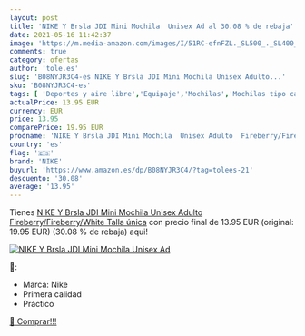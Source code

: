 ```yaml
---
layout: post
title: 'NIKE Y Brsla JDI Mini Mochila  Unisex Ad al 30.08 % de rebaja'
date: 2021-05-16 11:42:37
image: 'https://m.media-amazon.com/images/I/51RC-efnFZL._SL500_._SL400_.jpg'
comments: true
category: ofertas
author: 'tole.es'
slug: 'B08NYJR3C4-es NIKE Y Brsla JDI Mini Mochila Unisex Adulto...'
sku: 'B08NYJR3C4-es'
tags: [ 'Deportes y aire libre','Equipaje','Mochilas','Mochilas tipo casual','mochila','nike', ]
actualPrice: 13.95 EUR
currency: EUR
price: 13.95
comparePrice: 19.95 EUR
prodname: 'NIKE Y Brsla JDI Mini Mochila  Unisex Adulto  Fireberry/Fireberry/White  Talla única'
country: 'es'
flag: '🇪🇸'
brand: 'NIKE'
buyurl: 'https://www.amazon.es/dp/B08NYJR3C4/?tag=tolees-21'
descuento: '30.08'
average: '13.95'
---
```


Tienes [NIKE Y Brsla JDI Mini Mochila  Unisex Adulto  Fireberry/Fireberry/White  Talla única](https://www.amazon.es/dp/B08NYJR3C4/?tag=tolees-21) con precio final de  13.95 EUR (original: 19.95 EUR) (30.08 %  de rebaja) aqui!

[![NIKE Y Brsla JDI Mini Mochila  Unisex Ad](https://m.media-amazon.com/images/I/51RC-efnFZL._SL500_._SL400_.jpg)](https://www.amazon.es/dp/B08NYJR3C4/?tag=tolees-21)

🔎:

- Marca: Nike
- Primera calidad
- Práctico

[🛒 Comprar!!!](https://www.amazon.es/dp/B08NYJR3C4/?tag=tolees-21)
